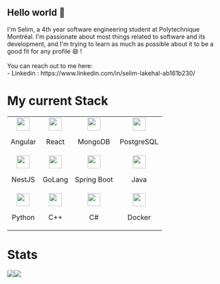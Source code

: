 ## Hello world 👋
<link rel="stylesheet" type='text/css' href="https://cdn.jsdelivr.net/gh/devicons/devicon@latest/devicon.min.css" />
I'm Selim, a 4th year software engineering student at Polytechnique Montréal. I'm passionate about most things related to software and its development, and I'm trying to learn as much as possible about it to be a good fit for any profile 😄 !
<br>
<br>
You can reach out to me here:
<br>
- Linkedin : https://www.linkedin.com/in/selim-lakehal-ab161b230/


# My current Stack
          
<table align="center">
   <!-- First row !-->
  <tr>
    <td align="center">
        <div>
          <img height=30 src="https://cdn.jsdelivr.net/gh/devicons/devicon@latest/icons/angular/angular-original.svg" />
          <p>Angular</p>
        </div>
    </td>
    <td align="center">
        <div>
          <img height=30 src="https://cdn.jsdelivr.net/gh/devicons/devicon@latest/icons/react/react-original.svg" />
          <p>React</p>
        </div>
    </td>
    <td align="center">
        <div>
          <img height=30 src="https://cdn.jsdelivr.net/gh/devicons/devicon@latest/icons/mongodb/mongodb-original.svg" />
          <p>MongoDB</p>
        </div>
    </td>
    <td align="center">
        <div>
          <img height=30 src="https://cdn.jsdelivr.net/gh/devicons/devicon@latest/icons/postgresql/postgresql-original.svg" />
          <p>PostgreSQL</p>
        </div>
    </td>
  </tr>
  <!-- Second row !-->
  <tr>
    <td align="center">
        <div>
          <img height=30 src="https://cdn.jsdelivr.net/gh/devicons/devicon@latest/icons/nestjs/nestjs-original.svg" />
          <p>NestJS</p>
        </div>
    </td>
    <td align="center">
        <div>
          <img height=30 src="https://cdn.jsdelivr.net/gh/devicons/devicon@latest/icons/go/go-original.svg" />
          <p>GoLang</p>
        </div>
    </td>
    <td align="center">
        <div>
          <img height=30 src="https://cdn.jsdelivr.net/gh/devicons/devicon@latest/icons/spring/spring-original.svg" />
          <p>Spring Boot</p>
        </div>
    </td>
    <td align="center">
        <div>
          <img height=30 src="https://cdn.jsdelivr.net/gh/devicons/devicon@latest/icons/java/java-original.svg" />
          <p>Java</p>
        </div>
    </td>
  </tr>   
 <!-- Third row !-->
<tr>
    <td align="center">
        <div>
          <img height=30 src="https://cdn.jsdelivr.net/gh/devicons/devicon@latest/icons/python/python-original.svg" />
          <p>Python</p>
        </div>
    </td>
    <td align="center">
        <div>
          <img height=30 src="https://cdn.jsdelivr.net/gh/devicons/devicon@latest/icons/cplusplus/cplusplus-original.svg" />
          <p>C++</p>
        </div>
    </td>
    <td align="center">
        <div>
          <img height=30 src="https://cdn.jsdelivr.net/gh/devicons/devicon@latest/icons/csharp/csharp-original.svg" />
          <p>C#</p>
        </div>
    </td>
    <td align="center">
        <div>
          <img height=30 src="https://cdn.jsdelivr.net/gh/devicons/devicon@latest/icons/docker/docker-original.svg" />
          <p>Docker</p>
        </div>
    </td>
  </tr>        
</table>

# Stats
<div align = "center" style="display: flex; flex-direction: row;">      
<img src = "https://github-readme-stats.vercel.app/api?username=SLakehal27&theme=dark&show_icons=true">
<img src= "https://github-readme-stats.vercel.app/api/top-langs/?username=SLakehal27">
</div>
